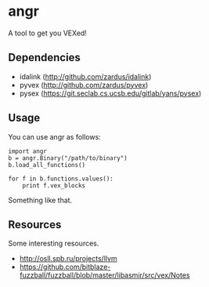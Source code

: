 # angr

A tool to get you VEXed!

## Dependencies

- idalink (http://github.com/zardus/idalink)
- pyvex (http://github.com/zardus/pyvex)
- pysex (https://git.seclab.cs.ucsb.edu/gitlab/yans/pysex)

## Usage

You can use angr as follows:

	import angr
	b = angr.Binary("/path/to/binary")
	b.load_all_functions()

	for f in b.functions.values():
		print f.vex_blocks

Something like that.

## Resources

Some interesting resources.

- http://osll.spb.ru/projects/llvm
- https://github.com/bitblaze-fuzzball/fuzzball/blob/master/libasmir/src/vex/Notes
